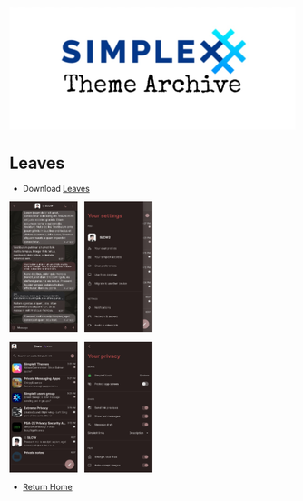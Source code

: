 <img src="../resources/SxC_themeBanner.jpg">

# Leaves

* Download [Leaves](../themes/SxC_leaves.theme)

<img src="../screenshots/SxC_leaves01.jpg" width="120">&nbsp;&nbsp;&nbsp;<img src="../screenshots/SxC_leaves02.jpg" width="120">

<img src="../screenshots/SxC_leaves03.jpg" width="120">&nbsp;&nbsp;&nbsp;<img src="../screenshots/SxC_leaves04.jpg" width="120">

* [Return Home](../)
